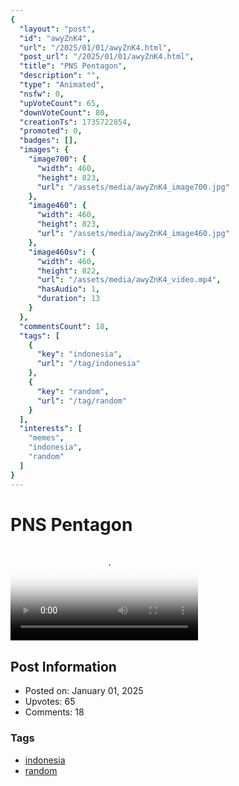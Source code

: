 ```yaml
---
{
  "layout": "post",
  "id": "awyZnK4",
  "url": "/2025/01/01/awyZnK4.html",
  "post_url": "/2025/01/01/awyZnK4.html",
  "title": "PNS Pentagon",
  "description": "",
  "type": "Animated",
  "nsfw": 0,
  "upVoteCount": 65,
  "downVoteCount": 80,
  "creationTs": 1735722854,
  "promoted": 0,
  "badges": [],
  "images": {
    "image700": {
      "width": 460,
      "height": 823,
      "url": "/assets/media/awyZnK4_image700.jpg"
    },
    "image460": {
      "width": 460,
      "height": 823,
      "url": "/assets/media/awyZnK4_image460.jpg"
    },
    "image460sv": {
      "width": 460,
      "height": 822,
      "url": "/assets/media/awyZnK4_video.mp4",
      "hasAudio": 1,
      "duration": 13
    }
  },
  "commentsCount": 18,
  "tags": [
    {
      "key": "indonesia",
      "url": "/tag/indonesia"
    },
    {
      "key": "random",
      "url": "/tag/random"
    }
  ],
  "interests": [
    "memes",
    "indonesia",
    "random"
  ]
}
---
```


# PNS Pentagon

<video controls playsinline loop poster="/assets/media/awyZnK4_image460.jpg">
  <source src="/assets/media/awyZnK4_video.mp4" type="video/mp4">
  Your browser does not support the video tag.
</video>

## Post Information

- Posted on: January 01, 2025
- Upvotes: 65
- Comments: 18

### Tags

- [indonesia](/tag/indonesia)
- [random](/tag/random)
